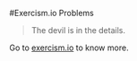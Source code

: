 #Exercism.io Problems

> The devil is in the details.

Go to [exercism.io](http://exercism.io/) to know more.